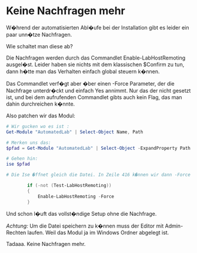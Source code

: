 # Keine Nachfragen mehr

W�hrend der automatisierten Abl�ufe bei der Installation gibt es leider ein paar unn�tze 
Nachfragen. 

Wie schaltet man diese ab?

Die Nachfragen werden durch das Commandlet Enable-LabHostRemoting ausgel�st. 
Leider haben sie nichts mit dem klassischen $Confirm zu tun, dann h�tte man 
das Verhalten einfach global steuern k�nnen. 

Das Commandlet verf�gt aber �ber einen -Force Parameter, der die Nachfrage 
unterdr�ckt und einfach Yes annimmt. Nur das der nicht gesetzt ist, und bei 
dem aufrufenden Commandlet gibts auch kein Flag, das man dahin durchreichen k�nnte. 

Also patchen wir das Modul:

```powershell
# Wir gucken wo es ist :
Get-Module "AutomatedLab" | Select-Object Name, Path

# Merken uns das:
$pfad = Get-Module "AutomatedLab" | Select-Object -ExpandProperty Path

# Gehen hin:
ise $pfad

# Die Ise �ffnet gleich die Datei. In Zeile 416 k�nnen wir dann -Force anh�ngen

        if (-not (Test-LabHostRemoting))
        {
            Enable-LabHostRemoting -Force
        }

```

Und schon l�uft das vollst�ndige Setup ohne die Nachfrage.

*Achtung:* Um die Datei speichern zu k�nnen muss der Editor mit 
Admin-Rechten laufen. Weil das Modul ja im Windows Ordner abgelegt ist.

Tadaaa. Keine Nachfragen mehr.
